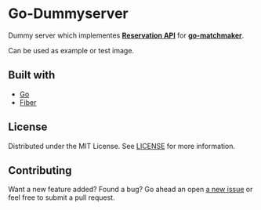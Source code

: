 # Go-Dummyserver

Dummy server which implementes <b>[Reservation API](https://github.com/st-matskevich/go-matchmaker#reservation-api)</b> for <b>[go-matchmaker](https://github.com/st-matskevich/go-matchmaker)</b>.

Can be used as example or test image.

## Built with

- [Go](https://go.dev/)
- [Fiber](https://github.com/gofiber/fiber)

## License

Distributed under the MIT License. See [LICENSE](LICENSE) for more information.

## Contributing

Want a new feature added? Found a bug?
Go ahead an open [a new issue](https://github.com/st-matskevich/go-dummyserver/issues/new) or feel free to submit a pull request.